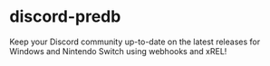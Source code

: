 # discord-predb
Keep your Discord community up-to-date on the latest releases for Windows and Nintendo Switch using webhooks and xREL!
